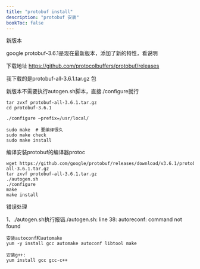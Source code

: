```yaml
---
title: "protobuf install"
description: "protobuf 安装"
bookToc: false
---
```


新版本

google protobuf-3.6.1是现在最新版本，添加了新的特性，看说明

下载地址 https://github.com/protocolbuffers/protobuf/releases

我下载的是protobuf-all-3.6.1.tar.gz 包

新版本不需要执行autogen.sh脚本，直接./configure就行


    tar zvxf protobuf-all-3.6.1.tar.gz
    cd protobuf-3.6.1
    
    ./configure –prefix=/usr/local/
    
    sudo make  # 要编译很久
    sudo make check
    sudo make install

编译安装protobuf的编译器protoc

    wget https://github.com/google/protobuf/releases/download/v3.6.1/protobuf-all-3.6.1.tar.gz
    tar zxvf protobuf-all-3.6.1.tar.gz
    ./autogen.sh
    ./configure
    make
    make install

错误处理

1、./autogen.sh执行报错./autogen.sh: line 38: autoreconf: command not found

    安装autoconf和automake
    yum -y install gcc automake autoconf libtool make

    安装g++:
    yum install gcc gcc-c++